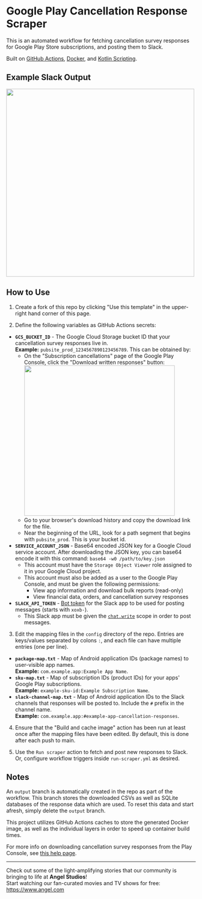 # Google Play Cancellation Response Scraper

This is an automated workflow for fetching cancellation survey responses for Google Play Store subscriptions, and posting them to Slack.

Built on [GitHub Actions](https://docs.github.com/en/actions), [Docker](https://docs.docker.com/get-started/), and [Kotlin Scripting](https://kotlinlang.org/docs/custom-script-deps-tutorial.html).

## Example Slack Output

<img src="https://github.com/user-attachments/assets/42e29711-ae33-4c35-8172-745cfd6c780c" width="500">

## How to Use

1. Create a fork of this repo by clicking "Use this template" in the upper-right hand corner of this page.

2. Define the following variables as GitHub Actions secrets:
  * **`GCS_BUCKET_ID`** - The Google Cloud Storage bucket ID that your cancellation survey responses live in.<br>**Example:** `pubsite_prod_1234567890123456789`. This can be obtained by:
    * On the "Subscription cancellations" page of the Google Play Console, click the "Download written responses" button:<br><img src="https://github.com/user-attachments/assets/51aa7bbc-dc24-4c6c-94ad-96e88f43803c" width="400">
    * Go to your browser's download history and copy the download link for the file.
    * Near the beginning of the URL, look for a path segment that begins with `pubsite_prod`.  This is your bucket id.
  * **`SERVICE_ACCOUNT_JSON`** - Base64 encoded JSON key for a Google Cloud service account. After downloading the JSON key, you can base64 encode it with this command: `base64 -w0 /path/to/key.json`
    * This account must have the `Storage Object Viewer` role assigned to it in your Google Cloud project.
    * This account must also be added as a user to the Google Play Console, and must be given the following permissions:
      * View app information and download bulk reports (read-only)
      * View financial data, orders, and cancellation survey responses
  * **`SLACK_API_TOKEN`** - [Bot token](https://api.slack.com/concepts/token-types#bot) for the Slack app to be used for posting messages (starts with `xoxb-`).
    * This Slack app must be given the [`chat.write`](https://api.slack.com/scopes/chat:write) scope in order to post messages. 

3. Edit the mapping files in the `config` directory of the repo.  Entries are keys/values separated by colons `:`, and each file can have multiple entries (one per line).
  * **`package-map.txt`** - Map of Android application IDs (package names) to user-visible app names.<br>**Example:** `com.example.app:Example App Name`.
  * **`sku-map.txt`** - Map of subscription IDs (product IDs) for your apps' Google Play subscriptions.<br>**Example:** `example-sku-id:Example Subscription Name`.
  * **`slack-channel-map.txt`** - Map of Android application IDs to the Slack channels that responses will be posted to. Include the `#` prefix in the channel name.<br>**Example:** `com.example.app:#example-app-cancellation-responses`.

4. Ensure that the "Build and cache image" action has been run at least once after the mapping files have been edited.  By default, this is done after each push to main.

5. Use the `Run scraper` action to fetch and post new responses to Slack.  Or, configure workflow triggers inside `run-scraper.yml` as desired.

## Notes

An `output` branch is automatically created in the repo as part of the workflow.  This branch stores the downloaded CSVs as well as SQLite databases of the response data which are used.  To reset this data and start afresh, simply delete the `output` branch.

This project utilizes GitHub Actions caches to store the generated Docker image, as well as the individual layers in order to speed up container build times.

For more info on downloading cancellation survey responses from the Play Console, see [this help page](https://support.google.com/googleplay/android-developer/answer/6135870).

----

Check out some of the light-amplifying stories that our community is bringing to life at **Angel Studios**!<br>Start watching our fan-curated movies and TV shows for free: https://www.angel.com
